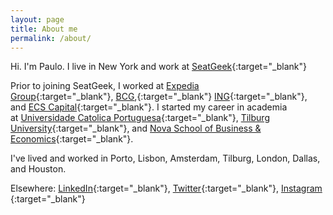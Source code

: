 ```yaml
---
layout: page
title: About me
permalink: /about/
---
```


Hi. I'm Paulo. I live in New York and work at [SeatGeek](https://seatgeek.com){:target="_blank"}

Prior to joining SeatGeek, I worked at [Expedia Group](https://www.expediagroup.com){:target="_blank"}, [BCG](https://www.bcg.com),{:target="_blank"} [ING](https://www.ing.com/Home.htm){:target="_blank"}, and [ECS Capital](https://www.ecs.pt/index.php/en/){:target="_blank"}. I started my career in academia at [Universidade Catolica Portuguesa](http://www.porto.ucp.pt/en/catolica-porto-business-school){:target="_blank"}, [Tilburg University](https://www.tilburguniversity.edu/research/economics-and-management/graduate-school){:target="_blank"}, and [Nova School of Business & Economics](https://www2.novasbe.unl.pt/en/){:target="_blank"}.

I've lived and worked in Porto, Lisbon, Amsterdam, Tilburg, London, Dallas, and Houston.

Elsewhere: [LinkedIn](https://www.linkedin.com/in/paulovcunha/){:target="_blank"}, [Twitter](https://twitter.com/paul0cunha){:target="_blank"}, [Instagram](https://www.instagram.com/paul0cunha/){:target="_blank"}
